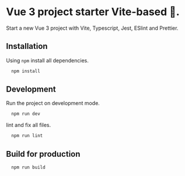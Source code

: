 # Vue 3 project starter Vite-based 🚀.
Start a new Vue 3 project with Vite, Typescript, Jest, ESlint and Prettier.
## Installation

Using `npm` install all dependencies.
```bash
  npm install
```

## Development
Run the project on development mode.
```bash
  npm run dev
```

lint and fix all files.
```bash
  npm run lint
```

## Build for production
```bash
  npm run build
```